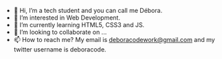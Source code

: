 - 👋 Hi, I’m a tech student and you can call me Débora.
- 👀 I’m interested in Web Development. 
- 🌱 I’m currently learning HTML5, CSS3 and JS. 
- 💞️ I’m looking to collaborate on ... 
- 📫 How to reach me? My email is deboracodework@gmail.com and my twitter username is deboracode.

<!---
debvieir/debvieir is a ✨ special ✨ repository because its `README.md` (this file) appears on your GitHub profile.
You can click the Preview link to take a look at your changes.
--->
